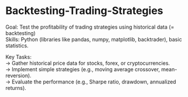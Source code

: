 # Backtesting-Trading-Strategies
Goal: Test the profitability of trading strategies using historical data (= backtesting)    
Skills: Python (libraries like pandas, numpy, matplotlib, backtrader), basic statistics.   

Key Tasks:   
-> Gather historical price data for stocks, forex, or cryptocurrencies.   
-> Implement simple strategies (e.g., moving average crossover, mean-reversion).   
-> Evaluate the performance (e.g., Sharpe ratio, drawdown, annualized returns).   
